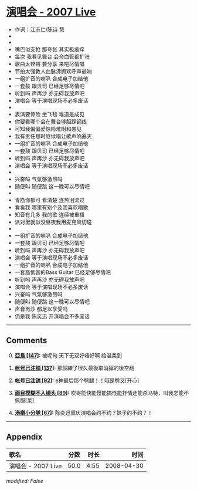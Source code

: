 # [演唱会 - 2007 Live](https://music.163.com/song?id=65296)

* 作词：江志仁/陈诗 慧
*
*
* 嘴巴似支枪 那夸张 其实极痕痒
* 每次 我看见舞台 会令血管都扩张
* 歌曲太铿锵 要分享 来吧尽情唱
* 节拍太强教人血脉沸腾欢呼声最响
* 一组扩音的喇叭 合成电子加结他
* 一套鼓 跟贝司 已经足够尽情吧
* 听到吗 声再沙 亦无碍我放声吧
* 演唱会 等于演唱现场不必多废话
* 
* 表演要惊险 坐飞毯 难道是成见
* 你要看哪个会在舞台够胆踩钢线
* 可知我偏偏爱惊险难附和愚见
* 我有责任那时继续唱让歌声响遍天
* 一组扩音的喇叭 合成电子加结他
* 一套鼓 跟贝司 已经足够尽情吧
* 听到吗 声再沙 亦无碍我放声吧
* 演唱会 等于演唱现场不必多废话
* 
* 兴奋吗 气氛够激昂吗
* 随便叫 随便跳 这一晚可以尽情吧
* 
* 青筋你都可 看清楚 连热泪流过
* 看看我 哪里有别个及我喜欢唱歌
* 知音有几多 我的歌 连续被重播
* 派对里就似没昼夜我用麦克风切磋
* 
* 一组扩音的喇叭 合成电子加结他
* 一套鼓 跟贝司 已经足够尽情吧
* 听到吗 声再沙 亦无碍我放声吧
* 演唱会 等于演唱现场不必多废话
* 一组扩音的喇叭 合成电子加结他
* 一套高低音的Bass Guitar 已经足够尽情吧
* 听到吗 声再沙 亦无碍我放声吧
* 演唱会 等于演唱现场不必多废话
* 兴奋吗 气氛够激昂吗
* 随便叫 随便跳 这一晚可以尽情吧
* 声音再沙 都足以享受吗
* 仍是我 陈奕迅 开演唱会不多废话


---

## Comments
0. **[亞鳥 \[147\]](https://music.163.com/#/user/home?id=2460630):** 被呢句 天下无双好唔好啊 给温柔到

1. **[帐号已注销 \[137\]](https://music.163.com/#/user/home?id=32831197):** 那個練了很久最後取消掉的後空翻

2. **[帐号已注销 \[92\]](https://music.163.com/#/user/home?id=37546631):** e神最后那个劈腿！！哦是劈叉[开心]

3. **[面目模糊不入镜头 \[89\]](https://music.163.com/#/user/home?id=266314199):** 吹哥能快能慢能搞怪能抒情还能杀马特，叫我怎能不佩服[呆]

4. **[港樂小分隊 \[67\]](https://music.163.com/#/user/home?id=47134209):** 陈奕迅重庆演唱会约不约？妹子约不约？！



---

## Appendix

|歌名|分数|时长|时间|
|:---|:---:|---:|---:|
|演唱会 - 2007 Live|50.0|4:55|2008-04-30

*modified: False*